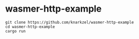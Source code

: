 # wasmer-http-example

```
git clone https://github.com/knarkzel/wasmer-http-example
cd wasmer-http-example
cargo run
```
